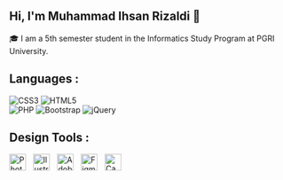 ## Hi, I'm Muhammad Ihsan Rizaldi 👋
🎓 I am a 5th semester student in the Informatics Study Program  at PGRI University. 

## Languages :

![CSS3](https://img.shields.io/badge/css3-%231572B6.svg?style=for-the-badge&logo=css3&logoColor=white) ![HTML5](https://img.shields.io/badge/html5-%23E34F26.svg?style=for-the-badge&logo=html5&logoColor=white)   
![PHP](https://img.shields.io/badge/php-%23777BB4.svg?style=for-the-badge&logo=php&logoColor=white) ![Bootstrap](https://img.shields.io/badge/bootstrap-%238511FA.svg?style=for-the-badge&logo=bootstrap&logoColor=white) ![jQuery](https://img.shields.io/badge/jquery-%230769AD.svg?style=for-the-badge&logo=jquery&logoColor=white) 

## Design Tools :

<img align="left" alt="Photoshop" width="30px" src="https://upload.wikimedia.org/wikipedia/commons/thumb/a/af/Adobe_Photoshop_CC_icon.svg/2101px-Adobe_Photoshop_CC_icon.svg.png" style="padding-right:10px;" />
<img align="left" alt="Ilustrator" width="30px" src="https://upload.wikimedia.org/wikipedia/commons/thumb/f/fb/Adobe_Illustrator_CC_icon.svg/768px-Adobe_Illustrator_CC_icon.svg.png" style="padding-right:10px;" />
<img align="left" alt="AdobeXd" width="30px" src="https://upload.wikimedia.org/wikipedia/commons/thumb/c/c2/Adobe_XD_CC_icon.svg/768px-Adobe_XD_CC_icon.svg.png" style="padding-right:10px;" />
<img align="left" alt="Figma" width="30px" src="https://w7.pngwing.com/pngs/54/524/png-transparent-figma-app-logo-tech-companies-thumbnail.png" style="padding-right:10px;" />
<img align="left" alt="Canva" width="30px" src="https://cdn-images-1.medium.com/max/1200/1*A6kkoOVJVpXPWewg8axc5w.png" style="padding-right:10px;" />
